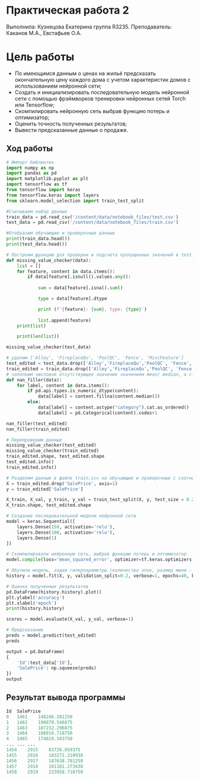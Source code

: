 # Практическая работа 2
Выполнила: Кузнецова Екатерина группа R3235.
Преподаватель: Каканов М.А., Евстафьев О.А.
# Цель работы
- По имеющимся данным о ценах на жильё предсказать окончательную цену каждого дома с учетом характеристик домов с использованием нейронной сети;
- Создать и инициализировать последовательную модель нейронной сети с помощью фрэймворков тренировки нейронных сетей Torch или Tensorflow;
- Скомпилировать нейронную сеть выбрав функцию потерь и оптимизатор;
- Оценить точность полученных результатов;
- Вывести предсказанные данные о продаже.
## Ход работы
```python
# Импорт библиотек
import numpy as np
import pandas as pd
import matplotlib.pyplot as plt
import tensorflow as tf
from tensorflow import keras
from tensorflow.keras import layers
from sklearn.model_selection import train_test_split

#Считываем набор данных
train_data = pd.read_csv('/content/data/notebook_files/test.csv') 
test_data = pd.read_csv('/content/data/notebook_files/train.csv')

#Отобразим обучающие и проверочные данные
print(train_data.head())
print(test_data.head())

# Построим функцию для проверки и подсчета пропущенных значений в test_data, выведем тип данных этих значений
def missing_value_checker(data):
    list = []
    for feature, content in data.items():
        if data[feature].isnull().values.any():
            
            sum = data[feature].isna().sum()

            type = data[feature].dtype

            print (f'{feature}: {sum}, type: {type}')
            
            list.append(feature)
    print(list)

    print(len(list))

missing_value_checker(test_data)

# удалим ['Alley', 'FireplaceQu', 'PoolQC', 'Fence', 'MiscFeature']
test_edited = test_data.drop(['Alley','FireplaceQu','PoolQC', 'Fence', 'MiscFeature'], axis=1)
train_edited = train_data.drop(['Alley','FireplaceQu','PoolQC', 'Fence', 'MiscFeature'], axis=1)
# заполним числовое отсутствующее значение значением mean/ median, а строковое значением missing
def nan_filler(data):
    for label, content in data.items():
        if pd.api.types.is_numeric_dtype(content):
            data[label] = content.fillna(content.median())
        else:
            data[label] = content.astype("category").cat.as_ordered()
            data[label] = pd.Categorical(content).codes+1

nan_filler(test_edited)
nan_filler(train_edited)

# Перепроверим данные
missing_value_checker(test_edited)
missing_value_checker(train_edited)
train_edited.shape, test_edited.shape
test_edited.info()
train_edited.info()

# Разделим данные в файле train.scv на обучающие и проверочные с соотношением 20%
X = train_edited.drop('SalePrice', axis=1)
y = train_edited['SalePrice']

X_train, X_val, y_train, y_val = train_test_split(X, y, test_size = 0.2)
X_train.shape, test_edited.shape

# Создание последовательной модели нейронной сети 
model = keras.Sequential([
    layers.Dense(150, activation='relu'),
    layers.Dense(100, activation='relu'),
    layers.Dense(1)
])

# Скомпилировали нейронную сеть, выбрав функцию потерь и оптимизатор
model.compile(loss='mean_squared_error', optimizer=tf.keras.optimizers.Adam(0.01), metrics=['mae'])

# Обучили модель, задав гиперпараметры (количество эпох, размер мини - выборки)
history = model.fit(X, y, validation_split=0.2, verbose=1, epochs=40, batch_size=100)

# Оценка полученных результатов
pd.DataFrame(history.history).plot()
plt.ylabel('accuracy')
plt.xlabel('epoch')
print(history.history)

scores = model.evaluate(X_val, y_val, verbose=1)

# Предсказание
preds = model.predict(test_edited)
preds

output = pd.DataFrame(
{
    'Id':test_data['Id'],
    'SalePrice': np.squeeze(preds)
})
output
```

## Результат вывода программы
```python
Id	SalePrice
0	1461	148246.281250
1	1462	190870.546875
2	1463	187232.296875
3	1464	186016.718750
4	1465	174819.343750
...	...	...
1454	2915	83726.859375
1455	2916	103271.210938
1456	2917	187638.781250
1457	2918	101181.273438
1458	2919	233958.718750
```
